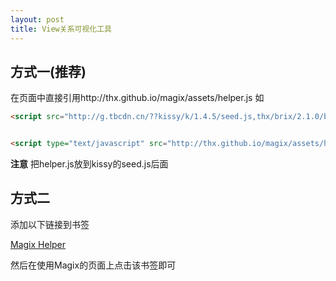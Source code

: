 ```yaml
---
layout: post
title: View关系可视化工具
---
```



## 方式一(推荐) ##

在页面中直接引用http://thx.github.io/magix/assets/helper.js
如

```html
<script src="http://g.tbcdn.cn/??kissy/k/1.4.5/seed.js,thx/brix/2.1.0/brix.js" data-config="{debug:true,combine:false}"></script>


<script type="text/javascript" src="http://thx.github.io/magix/assets/helper.js"></script>
```

**注意**
把helper.js放到kissy的seed.js后面

## 方式二 ##

添加以下链接到书签

<a href="javascript:void((function(d,s){s=d.createElement('script');s.src='http://thx.github.io/magix/assets/helper.js';s.charset='utf-8';d.body.appendChild(s)}(document)))">Magix Helper</a>

然后在使用Magix的页面上点击该书签即可